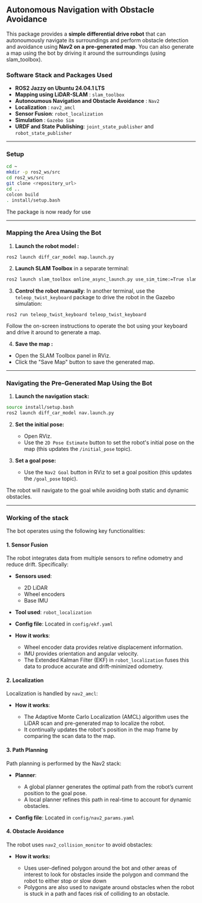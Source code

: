 ## Autonomous Navigation with Obstacle Avoidance

This package provides a **simple differential drive robot** that can autonoumously navigate its surroundings and perform obstacle detection and avoidance using **Nav2 on a pre-generated map**. You can also generate a map using the bot by driving it around the surroundings (using slam_toolbox).

### Software Stack and Packages Used

- **ROS2 Jazzy on Ubuntu 24.04.1 LTS**
- **Mapping using LiDAR-SLAM** : `slam_toolbox`
- **Autonoumous Navigation and Obstacle Avoidance** : `Nav2`
- **Localization** : `nav2_amcl`
- **Sensor Fusion**: `robot_localization`
- **Simulation** : `Gazebo Sim`
- **URDF and State Publishing**: `joint_state_publisher` and `robot_state_publisher`

---

### Setup

```bash
cd ~
mkdir -p ros2_ws/src
cd ros2_ws/src
git clone <repository_url>
cd ..
colcon build
. install/setup.bash
```

The package is now ready for use

---

### Mapping the Area Using the Bot

1. **Launch the robot model :**

```
ros2 launch diff_car_model map.launch.py
```

2. **Launch SLAM Toolbox** in a separate terminal:

```bash
ros2 launch slam_toolbox online_async_launch.py use_sim_time:=True slam_params_file:=$PWD/src/diff_car_model/config/slam_toolbox.yaml
```

3. **Control the robot manually**: In another terminal, use the `teleop_twist_keyboard` package to drive the robot in the Gazebo simulation:

```
ros2 run teleop_twist_keyboard teleop_twist_keyboard
```

Follow the on-screen instructions to operate the bot using your keyboard and drive it around to generate a map.

4.  **Save the map :**

- Open the SLAM Toolbox panel in RViz.
- Click the "Save Map" button to save the generated map.

---

### Navigating the Pre-Generated Map Using the Bot

1. **Launch the navigation stack:**

```bash
source install/setup.bash
ros2 launch diff_car_model nav.launch.py
```

2. **Set the initial pose:**

   - Open RViz.
   - Use the `2D Pose Estimate` button to set the robot's initial pose on the map (this updates the `/initial_pose` topic).

3. **Set a goal pose:**

   - Use the `Nav2 Goal` button in RViz to set a goal position (this updates the `/goal_pose` topic).

The robot will navigate to the goal while avoiding both static and dynamic obstacles.

---

### Working of the stack

The bot operates using the following key functionalities:

#### 1. Sensor Fusion

The robot integrates data from multiple sensors to refine odometry and reduce drift. Specifically:

- **Sensors used**:

  - 2D LiDAR
  - Wheel encoders
  - Base IMU

- **Tool used**: `robot_localization`
- **Config file**: Located in `config/ekf.yaml`
- **How it works**:

  - Wheel encoder data provides relative displacement information.
  - IMU provides orientation and angular velocity.
  - The Extended Kalman Filter (EKF) in `robot_localization` fuses this data to produce accurate and drift-minimized odometry.

#### 2. Localization

Localization is handled by `nav2_amcl`:

- **How it works**:

  - The Adaptive Monte Carlo Localization (AMCL) algorithm uses the LiDAR scan and pre-generated map to localize the robot.
  - It continually updates the robot's position in the map frame by comparing the scan data to the map.

#### 3. Path Planning

Path planning is performed by the Nav2 stack:

- **Planner**:

  - A global planner generates the optimal path from the robot’s current position to the goal pose.
  - A local planner refines this path in real-time to account for dynamic obstacles.

- **Config file**: Located in `config/nav2_params.yaml`

#### 4. Obstacle Avoidance

The robot uses `nav2_collision_monitor` to avoid obstacles:

- **How it works:**

  - Uses user-defined polygon around the bot and other areas of interest to look for obstacles inside the polygon and command the robot to either stop or slow down
  - Polygons are also used to navigate around obstacles when the robot is stuck in a path and faces risk of colliding to an obstacle.

